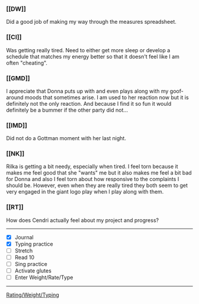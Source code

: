 ### [[DW]]
Did a good job of making my way through the measures spreadsheet.

### [[CI]]
Was getting really tired. Need to either get more sleep or develop a schedule that matches my energy better so that it doesn't feel like I am often "cheating".

### [[GMD]]
I appreciate that Donna puts up with and even plays along with my goof-around moods that sometimes arise. I am used to her reaction now but it is definitely not the only reaction. And because I find it so fun it would definitely be a bummer if the other party did not...

### [[IMD]]
Did not do a Gottman moment with her last night.

### [[NK]]
Rilka is getting a bit needy, especially when tired. I feel torn because it makes me feel good that she "wants" me but it also makes me feel a bit bad for Donna and also I feel torn about how responsive to the complaints I should be. However, even when they are really tired they both seem to get very engaged in the giant logo play when I play along with them.

### [[RT]]
How does Cendri actually feel about my project and progress?

---
- [x] Journal
- [x] Typing practice
- [ ] Stretch
- [ ] Read 10
- [ ] Sing practice
- [ ] Activate glutes
- [ ] Enter Weight/Rate/Type
---

[Rating/Weight/Typing](https://docs.google.com/spreadsheets/d/1p6cinTqipnxyiSCgPBAWp2cAHA5q6P0NL58bNCxedCY/edit#gid=0)
